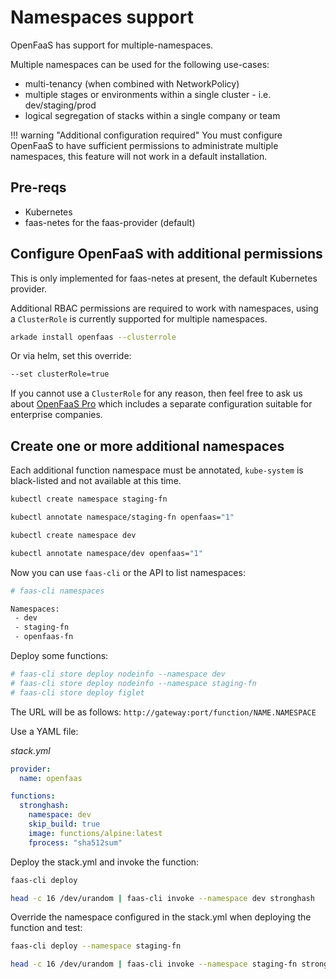 # Namespaces support

OpenFaaS has support for multiple-namespaces.

Multiple namespaces can be used for the following use-cases:

* multi-tenancy (when combined with NetworkPolicy)
* multiple stages or environments within a single cluster - i.e. dev/staging/prod
* logical segregation of stacks within a single company or team

!!! warning "Additional configuration required"
    You must configure OpenFaaS to have sufficient permissions to administrate multiple namespaces, this feature will not work in a default installation.

## Pre-reqs

* Kubernetes
* faas-netes for the faas-provider (default)

## Configure OpenFaaS with additional permissions

This is only implemented for faas-netes at present, the default Kubernetes provider.

Additional RBAC permissions are required to work with namespaces, using a `ClusterRole` is currently supported for multiple namespaces.

```sh
arkade install openfaas --clusterrole
```

Or via helm, set this override:

```sh
--set clusterRole=true
```

If you cannot use a `ClusterRole` for any reason, then feel free to ask us about [OpenFaaS Pro](https://openfaas.com/support/) which includes a separate configuration suitable for enterprise companies.

## Create one or more additional namespaces

Each additional function namespace must be annotated, `kube-system` is black-listed and not available at this time.

```sh
kubectl create namespace staging-fn

kubectl annotate namespace/staging-fn openfaas="1"

kubectl create namespace dev

kubectl annotate namespace/dev openfaas="1"
```

Now you can use `faas-cli` or the API to list namespaces:

```sh
# faas-cli namespaces

Namespaces:
 - dev
 - staging-fn
 - openfaas-fn
```

Deploy some functions:

```sh
# faas-cli store deploy nodeinfo --namespace dev
# faas-cli store deploy nodeinfo --namespace staging-fn
# faas-cli store deploy figlet
```

The URL will be as follows: `http://gateway:port/function/NAME.NAMESPACE`

Use a YAML file:

*stack.yml*

```yaml
provider:
  name: openfaas

functions:
  stronghash:
    namespace: dev
    skip_build: true
    image: functions/alpine:latest
    fprocess: "sha512sum"
```

Deploy the stack.yml and invoke the function:

```sh
faas-cli deploy

head -c 16 /dev/urandom | faas-cli invoke --namespace dev stronghash
```

Override the namespace configured in the stack.yml when deploying the function and test:

```sh
faas-cli deploy --namespace staging-fn

head -c 16 /dev/urandom | faas-cli invoke --namespace staging-fn stronghash
```
